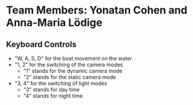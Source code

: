 # Team Members: Yonatan Cohen and Anna-Maria Lödige
## Keyboard Controls
 - "W, A, S, D" for the boat movement on the water
 - "1, 2" for the switching of the camera modes
   - "1" stands for the dynamic camera mode
   - "2" stands for the static camera mode
 - "3, 4" for the switching of light modes
   - "3" stands for day time
   - "4" stands for night time
